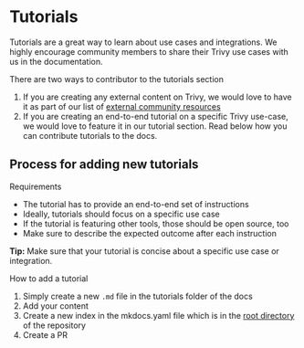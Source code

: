 # Tutorials

Tutorials are a great way to learn about use cases and integrations. We highly encourage community members to share their Trivy use cases with us in the documentation.

There are two ways to contributor to the tutorials section

1. If you are creating any external content on Trivy, we would love to have it as part of our list of [external community resources][community-resources]
2. If you are creating an end-to-end tutorial on a specific Trivy use-case, we would love to feature it in our tutorial section. Read below how you can contribute tutorials to the docs.

## Process for adding new tutorials

Requirements
- The tutorial has to provide an end-to-end set of instructions
- Ideally, tutorials should focus on a specific use case
- If the tutorial is featuring other tools, those should be open source, too
- Make sure to describe the expected outcome after each instruction

**Tip:** Make sure that your tutorial is concise about a specific use case or integration. 

How to add a tutorial

1. Simply create a new `.md` file in the tutorials folder of the docs
2. Add your content 
3. Create a new index in the mkdocs.yaml file which is in the [root directory](https://github.com/aquasecurity/trivy) of the repository
4. Create a PR

[community-resources]: additional-resources/community.md